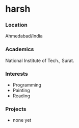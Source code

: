 # harsh

### Location

Ahmedabad/India

### Academics

National Institute of Tech., Surat.

### Interests

- Programming
- Painting 
- Reading

### Projects

- none yet
